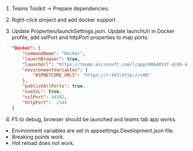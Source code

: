 1. Teams Toolkit -> Prepare dependencies.
1. Right-click project and add docker support.
1. Update Properties/launchSettings.json. Update launchUrl in Docker profile, add sslPort and httpPort properties to map ports.
	
	```json
	"Docker": {
		"commandName": "Docker",
		"launchBrowser": true,
		"launchUrl": "https://teams.microsoft.com/l/app/00b4853f-4c0b-40da-b115-f8b3fbc5fda4?installAppPackage=true&webjoin=true&appTenantId=72f988bf-86f1-41af-91ab-2d7cd011db47&login_hint=zhihuan@microsoft.com",
		"environmentVariables": {
			"ASPNETCORE_URLS": "https://+:443;http://+80"
		},
		"publishAllPorts": true,
		"useSSL": true,
		"sslPort": 44302,
		"httpPort":  2544
	}
	```
1. F5 to debug, browser should be launched and teams tab app works.

* Environment variables are set in appsettings.Development.json file.
* Breaking points work.
* Hot reload does not work.